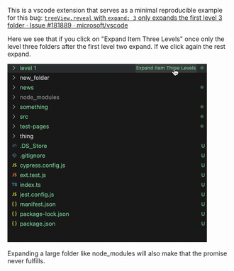 This is a vscode extension that serves as a minimal reproducible example for this bug: [`treeView.reveal` with `expand: 3` only expands the first level 3 folder · Issue #181889 · microsoft/vscode](https://github.com/microsoft/vscode/issues/181889)

Here we see that if you click on "Expand Item Three Levels" once only the level three folders after the first level two expand. If we click again the rest expand.

![Demo](demo.gif)

Expanding a large folder like node_modules will also make that the promise never fulfills.
